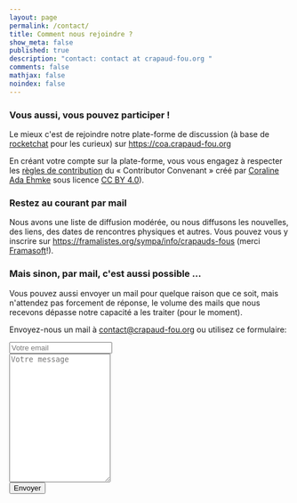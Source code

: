 ```yaml
---
layout: page
permalink: /contact/
title: Comment nous rejoindre ?
show_meta: false
published: true
description: "contact: contact at crapaud-fou.org "
comments: false
mathjax: false
noindex: false
---
```


### Vous aussi, vous pouvez participer !

Le mieux c'est de rejoindre notre plate-forme de discussion (à base de [rocketchat](https://rocket.chat/) pour les curieux) sur <https://coa.crapaud-fou.org>

En créant votre compte sur la plate-forme, vous vous engagez à respecter les [règles de contribution](https://www.contributor-covenant.org/fr/version/1/4/code-of-conduct.html) du « Contributor Convenant » créé par [Coraline Ada Ehmke](https://where.coraline.codes/) sous licence [CC BY 4.0](https://github.com/ContributorCovenant/contributor_covenant/blob/master/LICENSE.md)).

### Restez au courant par mail

Nous avons une liste de diffusion modérée, ou nous diffusons les nouvelles, des liens, des dates de rencontres physiques et autres. Vous pouvez vous y inscrire sur <https://framalistes.org/sympa/info/crapauds-fous> (merci [Framasoft](https://framasoft.org)!).

### Mais sinon, par mail, c'est aussi possible ...

Vous pouvez aussi envoyer un mail pour quelque raison que ce soit, mais n'attendez pas forcement de réponse, le volume des mails que nous recevons dépasse notre capacité a les traiter (pour le moment).

Envoyez-nous un mail à <a href="mailto:contact@crapaud-fou.org"><i class="fa fa-envelope-o"></i> contact@crapaud-fou.org</a> ou utilisez ce formulaire:


<form method="POST" action="http://formspree.io/contact@crapaud-fou.org" class="contact-form">
<input type="hidden" name="_next" value="{{ site.url }}/merci/" />
<input type="hidden" name="_language" value="fr" />
<input type="hidden" name="_format" value="plain" />
<input type="hidden" name="_subject" value="Contact crapaud-fou.org" />

<div>
  <input type="email" class="contact-box" name="_replyto" placeholder="Votre email">
</div>

<div>
  <textarea class="contact-box" name="message" placeholder="Votre message" rows="15"></textarea>
</div>

  <input type="submit" value="Envoyer" id="contact-button">
</form>

